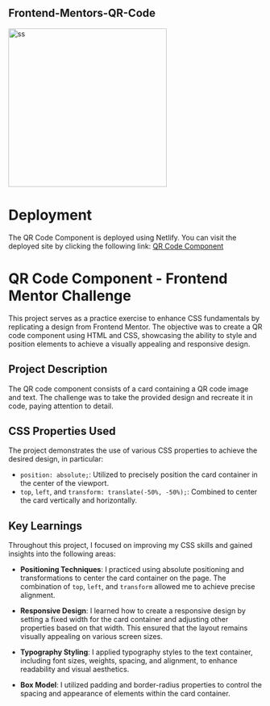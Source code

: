 ## Frontend-Mentors-QR-Code

<img width="314" alt="ss" src="https://github.com/tinytecher/Frontend-Mentors-QR-Code/assets/79761202/a2fcf7d7-b105-4b7b-9bff-d9a75aeebab5">

# Deployment

The QR Code Component is deployed using Netlify. You can visit the deployed site by clicking the following link: [QR Code Component](https://your-netlify-link-goes-here)
# QR Code Component - Frontend Mentor Challenge

This project serves as a practice exercise to enhance CSS fundamentals by replicating a design from Frontend Mentor. The objective was to create a QR code component using HTML and CSS, showcasing the ability to style and position elements to achieve a visually appealing and responsive design.

## Project Description

The QR code component consists of a card containing a QR code image and text. The challenge was to take the provided design and recreate it in code, paying attention to detail.

## CSS Properties Used

The project demonstrates the use of various CSS properties to achieve the desired design, in particular:

- `position: absolute;`: Utilized to precisely position the card container in the center of the viewport.
- `top`, `left`, and `transform: translate(-50%, -50%);`: Combined to center the card vertically and horizontally.


## Key Learnings

Throughout this project, I focused on improving my CSS skills and gained insights into the following areas:

- **Positioning Techniques**: I practiced using absolute positioning and transformations to center the card container on the page. The combination of `top`, `left`, and `transform` allowed me to achieve precise alignment.

- **Responsive Design**: I learned how to create a responsive design by setting a fixed width for the card container and adjusting other properties based on that width. This ensured that the layout remains visually appealing on various screen sizes.

- **Typography Styling**: I applied typography styles to the text container, including font sizes, weights, spacing, and alignment, to enhance readability and visual aesthetics.

- **Box Model**: I utilized padding and border-radius properties to control the spacing and appearance of elements within the card container.






